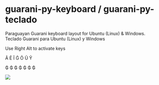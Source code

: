 # guarani-py-keyboard / guarani-py-teclado
Paraguayan Guarani keyboard layout for Ubuntu (Linux) & Windows.
Teclado Guarani para Ubuntu (Linux) y Windows

Use Right Alt to activate keys

<p>Ã Ẽ Ĩ Ḡ Õ Ũ Ỹ</p> 
<p>₲ ₲ ₲ ₲ ₲ ₲ ₲</p>


<img src="https://raw.githubusercontent.com/giovannicaligaris/guarani-py-keyboard/master/key.png">

